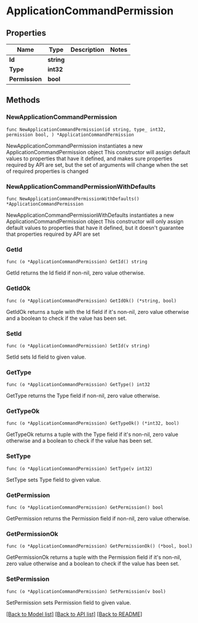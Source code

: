 # ApplicationCommandPermission

## Properties

Name | Type | Description | Notes
------------ | ------------- | ------------- | -------------
**Id** | **string** |  | 
**Type** | **int32** |  | 
**Permission** | **bool** |  | 

## Methods

### NewApplicationCommandPermission

`func NewApplicationCommandPermission(id string, type_ int32, permission bool, ) *ApplicationCommandPermission`

NewApplicationCommandPermission instantiates a new ApplicationCommandPermission object
This constructor will assign default values to properties that have it defined,
and makes sure properties required by API are set, but the set of arguments
will change when the set of required properties is changed

### NewApplicationCommandPermissionWithDefaults

`func NewApplicationCommandPermissionWithDefaults() *ApplicationCommandPermission`

NewApplicationCommandPermissionWithDefaults instantiates a new ApplicationCommandPermission object
This constructor will only assign default values to properties that have it defined,
but it doesn't guarantee that properties required by API are set

### GetId

`func (o *ApplicationCommandPermission) GetId() string`

GetId returns the Id field if non-nil, zero value otherwise.

### GetIdOk

`func (o *ApplicationCommandPermission) GetIdOk() (*string, bool)`

GetIdOk returns a tuple with the Id field if it's non-nil, zero value otherwise
and a boolean to check if the value has been set.

### SetId

`func (o *ApplicationCommandPermission) SetId(v string)`

SetId sets Id field to given value.


### GetType

`func (o *ApplicationCommandPermission) GetType() int32`

GetType returns the Type field if non-nil, zero value otherwise.

### GetTypeOk

`func (o *ApplicationCommandPermission) GetTypeOk() (*int32, bool)`

GetTypeOk returns a tuple with the Type field if it's non-nil, zero value otherwise
and a boolean to check if the value has been set.

### SetType

`func (o *ApplicationCommandPermission) SetType(v int32)`

SetType sets Type field to given value.


### GetPermission

`func (o *ApplicationCommandPermission) GetPermission() bool`

GetPermission returns the Permission field if non-nil, zero value otherwise.

### GetPermissionOk

`func (o *ApplicationCommandPermission) GetPermissionOk() (*bool, bool)`

GetPermissionOk returns a tuple with the Permission field if it's non-nil, zero value otherwise
and a boolean to check if the value has been set.

### SetPermission

`func (o *ApplicationCommandPermission) SetPermission(v bool)`

SetPermission sets Permission field to given value.



[[Back to Model list]](../README.md#documentation-for-models) [[Back to API list]](../README.md#documentation-for-api-endpoints) [[Back to README]](../README.md)


